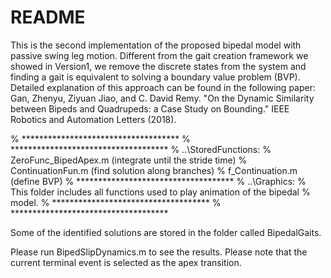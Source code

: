 # README #

This is the second implementation of the proposed bipedal model with passive swing leg motion.
Different from the gait creation framework we showed in Version1, we remove the discrete states 
from the system and finding a gait is equivalent to solving a boundary value problem (BVP).
Detailed explanation of this approach can be found in the following paper:
Gan, Zhenyu, Ziyuan Jiao, and C. David Remy. "On the Dynamic Similarity between Bipeds and Quadrupeds: 
a Case Study on Bounding." IEEE Robotics and Automation Letters (2018).


% ************************************
% ************************************
% ..\StoredFunctions:
% ZeroFunc_BipedApex.m (integrate until the stride time)
% ContinuationFun.m (find solution along branches)
% f_Continuation.m (define BVP)
% ************************************
% ..\Graphics:
% This folder includes all functions used to play animation of the bipedal 
% model.
% ************************************
% ************************************

Some of the identified solutions are stored in the folder called BipedalGaits.

Please run BipedSlipDynamics.m to see the results. Please note that the current terminal event is selected 
as the apex transition.

